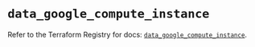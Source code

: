 # `data_google_compute_instance`

Refer to the Terraform Registry for docs: [`data_google_compute_instance`](https://registry.terraform.io/providers/hashicorp/google/6.50.0/docs/data-sources/compute_instance).
